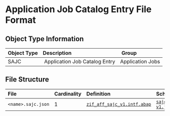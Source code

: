 # Application Job Catalog Entry File Format

## Object Type Information

Object Type | Description | Group
:--- | :--- | :---
SAJC | Application Job Catalog Entry | Application Jobs

## File Structure

File | Cardinality | Definition | Schema | Example
:--- | :--- | :--- | :--- | :---
`<name>.sajc.json` | 1 | [`zif_aff_sajc_v1.intf.abap`](./type/zif_aff_sajc_v1.intf.abap) | [`sajc-v1.json`](./sajc-v1.json) | [`z_aff_example_sajc.sajc.json`](./examples/z_aff_example_sajc.sajc.json)
